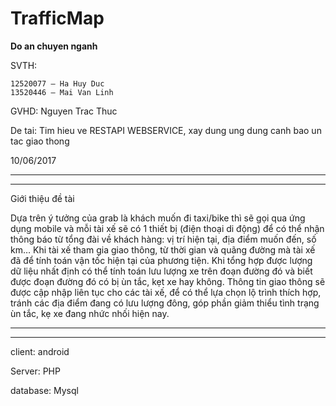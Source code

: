 # TrafficMap
****Do an chuyen nganh****

SVTH:

	12520077 – Ha Huy Duc
	13520446 – Mai Van Linh
	
GVHD:
	Nguyen Trac Thuc

De tai: Tim hieu ve RESTAPI WEBSERVICE, xay dung ung dung canh bao un tac giao thong

10/06/2017
***************************
***************************
Giới thiệu đề tài

Dựa trên ý tưởng của grab là khách muốn đi taxi/bike thì sẽ gọi qua ứng dụng mobile và mỗi tài xế sẽ có 1 thiết bị (điện thoại di động) để có thể nhận thông báo từ tổng đài về khách hàng: vị trí hiện tại, địa điểm muốn đến, số km…
Khi tài xế tham gia giao thông, từ thời gian và quãng đường mà tài xế đã để tính toán vận tốc hiện tại của phương tiện. Khi tổng hợp được lượng dữ liệu nhất định có thể tính toán lưu lượng xe trên đoạn đường đó và biết được đoạn đường đó có bị ùn tắc, kẹt xe hay không.
Thông tin giao thông sẽ được cập nhập liên tục cho các tài xế, để có thể lựa chọn lộ trình thích hợp, tránh các địa điểm đang có lưu lượng đông, góp phần giảm thiểu tình trạng ùn tắc, kẹ xe đang nhức nhối hiện nay.
***************************
***************************
client: android

Server: PHP

database: Mysql
